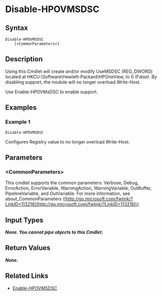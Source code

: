 ﻿---
description: Disable Microsoft DSC Support
---

# Disable-HPOVMSDSC

## Syntax

```text
Disable-HPOVMSDSC
    [<CommonParameters>]
```

## Description

Using this Cmdlet will create and/or modify UseMSDSC (REG_DWORD) located at HKCU:\Software\Hewlett-Packard\HPOneView, to 0 (False).  By disabling support, the module will no longer overload Write-Host.

Use Enable-HPOVMsDSC to enable support.

## Examples

###  Example 1 

```text
Disable-HPOVMSDSC
```

Configures Registry value to no longer overload Write-Host.

## Parameters

### &lt;CommonParameters&gt;

This cmdlet supports the common parameters: Verbose, Debug, ErrorAction, ErrorVariable, WarningAction, WarningVariable, OutBuffer, PipelineVariable, and OutVariable. For more information, see about\_CommonParameters \([http://go.microsoft.com/fwlink/?LinkID=113216](http://go.microsoft.com/fwlink/?LinkID=113216)\)

## Input Types

_**None. You cannot pipe objects to this Cmdlet.**_

## Return Values

_**None.**_



## Related Links

* [Enable-HPOVMSDSC](enable-hpovmsdsc.md)
